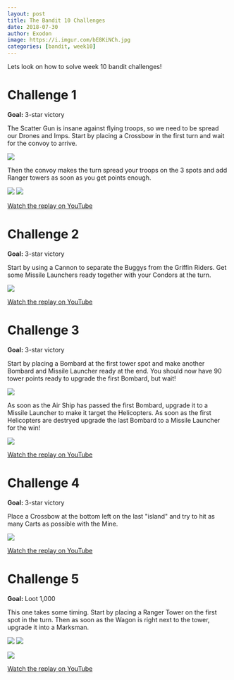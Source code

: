 ```yaml
---
layout: post
title: The Bandit 10 Challenges
date: 2018-07-30
author: Exodon
image: https://i.imgur.com/bE8KiNCh.jpg
categories: [bandit, week10]
---
```


Lets look on how to solve week 10 bandit challenges!

# Challenge 1

**Goal:** 3-star victory

The Scatter Gun is insane against flying troops, so we need to be spread our Drones and Imps. Start by placing a Crossbow in the first turn and wait for the convoy to arrive.

![](https://i.imgur.com/CNWFUKRl.png)

Then the convoy makes the turn spread your troops on the 3 spots and add Ranger towers as soon as you get points enough.

![](https://i.imgur.com/axaDEFFm.png) ![](https://i.imgur.com/VzOyJSRm.png)

[Watch the replay on YouTube](https://www.youtube.com/watch?v=NTxOP2_RYlY)

# Challenge 2

**Goal:** 3-star victory

Start by using a Cannon to separate the Buggys from the Griffin Riders. Get some Missile Launchers ready together with your Condors at the turn.

![](https://i.imgur.com/vlgBYDTl.png)

[Watch the replay on YouTube](https://www.youtube.com/watch?v=jyn6reehmD0)

# Challenge 3

**Goal:** 3-star victory

Start by placing a Bombard at the first tower spot and make another Bombard and Missile Launcher ready at the end. You should now have 90 tower points ready to upgrade the first Bombard, but wait!

![](https://i.imgur.com/3mG2mj4l.png)

As soon as the Air Ship has passed the first Bombard, upgrade it to a Missile Launcher to make it target the Helicopters. As soon as the first Helicopters are destryed upgrade the last Bombard to a Missile Launcher for the win!

![](https://i.imgur.com/J8vnS5Ml.png)

[Watch the replay on YouTube](https://www.youtube.com/watch?v=BfwhNszoREU)

# Challenge 4

**Goal:** 3-star victory

Place a Crossbow at the bottom left on the last "island" and try to hit as many Carts as possible with the Mine.

![](https://i.imgur.com/zyqG1lTl.png)

[Watch the replay on YouTube](https://www.youtube.com/watch?v=ejlNZjqqd5I)

# Challenge 5

**Goal:** Loot 1,000

This one takes some timing. Start by placing a Ranger Tower on the first spot in the turn. Then as soon as the Wagon is right next to the tower, upgrade it into a Marksman.

![](https://i.imgur.com/CzI1cI3m.png) ![](https://i.imgur.com/hX0DlRGm.png)

![](https://i.imgur.com/Gt0ImrQl.png)

[Watch the replay on YouTube](https://www.youtube.com/watch?v=vRC9eQzhoOQ)
